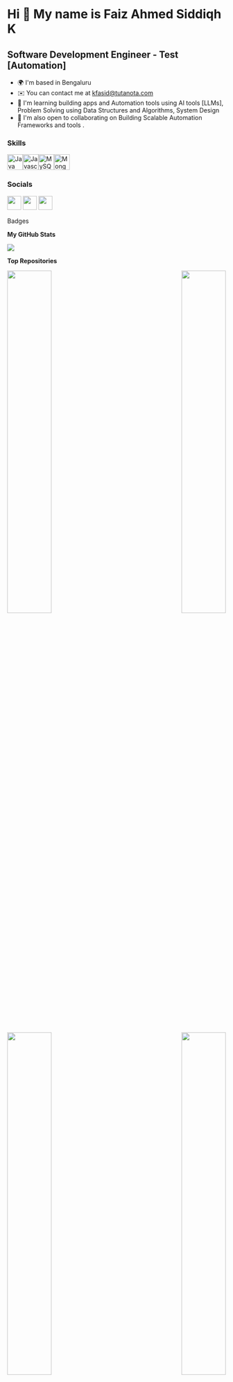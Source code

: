 Hi 👋 My name is Faiz Ahmed Siddiqh K
=====================================

Software Development Engineer - Test \[Automation\]
--------------------------------------------

*   🌍  I'm based in Bengaluru
*   ✉️  You can contact me at [kfasid@tutanota.com](mailto:kfasid@tutanota.com)
*   🧠  I'm learning building apps and Automation tools using AI tools [LLMs], Problem Solving using Data Structures and Algorithms, System Design
*   🤝  I'm also open to collaborating on Building Scalable Automation Frameworks and tools .

### Skills

<p align="left"><a href="https://www.oracle.com/java/" target="_blank" rel="noreferrer"><img src="https://raw.githubusercontent.com/danielcranney/readme-generator/main/public/icons/skills/java-colored.svg" width="36" height="36" alt="Java" /></a><a href="https://developer.mozilla.org/en-US/docs/Web/JavaScript" target="_blank" rel="noreferrer"><img src="https://raw.githubusercontent.com/danielcranney/readme-generator/main/public/icons/skills/javascript-colored.svg" width="36" height="36" alt="Javascript" /></a><a href="https://www.mysql.com/" target="_blank" rel="noreferrer"><img src="https://raw.githubusercontent.com/danielcranney/readme-generator/main/public/icons/skills/mysql-colored.svg" width="36" height="36" alt="MySQL" /></a><a href="https://www.mongodb.com/" target="_blank" rel="noreferrer"><img src="https://raw.githubusercontent.com/danielcranney/readme-generator/main/public/icons/skills/mongodb-colored.svg" width="36" height="36" alt="MongoDB" /></a></p>


### Socials
                  
<p align="left"> <a href="https://www.github.com/faiz-siddiqh" target="_blank" rel="noreferrer"><img src="https://raw.githubusercontent.com/danielcranney/readme-generator/main/public/icons/socials/github.svg" width="32" height="32" /></a> <a href="https://www.linkedin.com/in/faiz-siddiqh" target="_blank" rel="noreferrer"><img src="https://raw.githubusercontent.com/danielcranney/readme-generator/main/public/icons/socials/linkedin.svg" width="32" height="32" /></a> <a href="https://www.twitter.com/faiz_siddiqh" target="_blank" rel="noreferrer"><img src="https://raw.githubusercontent.com/danielcranney/readme-generator/main/public/icons/socials/twitter.svg" width="32" height="32" /></a></p

### Badges

<b>My GitHub Stats</b>

<a href="http://www.github.com/faiz-siddiqh"><img src="https://github-readme-streak-stats.herokuapp.com/?user=faiz-siddiqh&stroke=ffffff&background=171717&ring=22c55e&fire=22c55e&currStreakNum=ffffff&currStreakLabel=22c55e&sideNums=ffffff&sideLabels=ffffff&dates=ffffff&hide_border=true" /></a>

<b>Top Repositories</b>

<div width="100%" align="center"><a href="https://github.com/faiz-siddiqh/Custom-Automation-Framework" align="left"><img align="left" width="45%" src="https://github-readme-stats.vercel.app/api/pin/?username=faiz-siddiqh&repo=Custom-Automation-Framework&title_color=22c55e&text_color=ffffff&icon_color=ec4899&bg_color=171717&hide_border=true&locale=en" /></a><a href="https://github.com/faiz-siddiqh/DatastructuresAndAlgorithms" align="right"><img align="right" width="45%" src="https://github-readme-stats.vercel.app/api/pin/?username=faiz-siddiqh&repo=DatastructuresAndAlgorithms&title_color=22c55e&text_color=ffffff&icon_color=ec4899&bg_color=171717&hide_border=true&locale=en" /></a></div><br /><br /><br /><br /><br /><br /><br />

<br /><br /><br /><br /><br />

<div width="100%" align="center"><a href="https://github.com/faiz-siddiqh/Java" align="left"><img align="left" width="45%" src="https://github-readme-stats.vercel.app/api/pin/?username=faiz-siddiqh&repo=Java&title_color=22c55e&text_color=ffffff&icon_color=ec4899&bg_color=171717&hide_border=true&locale=en" /></a><a href="https://github.com/faiz-siddiqh/automation-framework-cypress" align="right"><img align="right" width="45%" src="https://github-readme-stats.vercel.app/api/pin/?username=faiz-siddiqh&repo=automation-framework-cypress&title_color=22c55e&text_color=ffffff&icon_color=ec4899&bg_color=171717&hide_border=true&locale=en" /></a></div>
